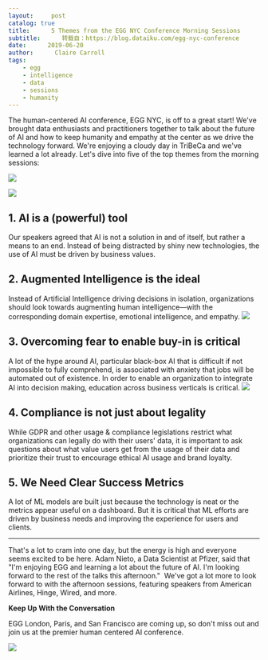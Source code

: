 ```yaml
---
layout:     post
catalog: true
title:      5 Themes from the EGG NYC Conference Morning Sessions
subtitle:      转载自：https://blog.dataiku.com/egg-nyc-conference
date:      2019-06-20
author:      Claire Carroll
tags:
    - egg
    - intelligence
    - data
    - sessions
    - humanity
---
```


The human-centered AI conference, EGG NYC, is off to a great start! We've brought data enthusiasts and practitioners together to talk about the future of AI and how to keep humanity and empathy at the center as we drive the technology forward. We're enjoying a cloudy day in TriBeCa and we've learned a lot already. Let's dive into five of the top themes from the morning sessions:

![](https://blog.dataiku.com/hs-fs/hubfs/6-20EggConference-10.jpg?width=2000&name=6-20EggConference-10.jpg)

![](https://blog.dataiku.com/hs-fs/hubfs/social-suggested-images/egg%20social%20posts-05.png?width=298&name=egg%20social%20posts-05.png)


## 1. AI is a (powerful) tool

Our speakers agreed that AI is not a solution in and of itself, but rather a means to an end. Instead of being distracted by shiny new technologies, the use of AI must be driven by business values.

## 2. Augmented Intelligence is the ideal

Instead of Artificial Intelligence driving decisions in isolation, organizations should look towards augmenting human intelligence—with the corresponding domain expertise, emotional intelligence, and empathy.
![](https://blog.dataiku.com/hs-fs/hubfs/6-20EggConference-668.jpg?width=300&name=6-20EggConference-668.jpg)


## 3. Overcoming fear to enable buy-in is critical

A lot of the hype around AI, particular black-box AI that is difficult if not impossible to fully comprehend, is associated with anxiety that jobs will be automated out of existence. In order to enable an organization to integrate AI into decision making, education across business verticals is critical.
![](https://blog.dataiku.com/hs-fs/hubfs/6-20EggConference-1001.jpg?width=300&name=6-20EggConference-1001.jpg)


## 4. Compliance is not just about legality

While GDPR and other usage & compliance legislations restrict what organizations can legally do with their users' data, it is important to ask questions about what value users get from the usage of their data and prioritize their trust to encourage ethical AI usage and brand loyalty.

## 5. We Need Clear Success Metrics

A lot of ML models are built just because the technology is neat or the metrics appear useful on a dashboard. But it is critical that ML efforts are driven by business needs and improving the experience for users and clients.

---

That's a lot to cram into one day, but the energy is high and everyone seems excited to be here. Adam Nieto, a Data Scientist at Pfizer, said that "I'm enjoying EGG and learning a lot about the future of AI. I'm looking forward to the rest of the talks this afternoon."  We've got a lot more to look forward to with the afternoon sessions, featuring speakers from American Airlines, Hinge, Wired, and more. 

**Keep Up With the Conversation**

EGG London, Paris, and San Francisco are coming up, so don't miss out and join us at the premier human centered AI conference.

![](https://blog.dataiku.com/hs/cta/cta/default/2123903/cf2b7359-0621-4ad8-8f86-5056fa74f93a.png)

